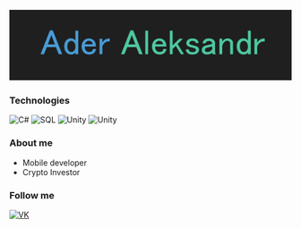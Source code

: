 ![Header](https://github.com/AlexSergo/AlexSergo/blob/master/assets/header.jpg)

### Technologies
![C#](https://img.shields.io/badge/-C%23-1e1e1e?style=for-the-badge&logo=С%23)
![SQL](https://img.shields.io/badge/-SQL-1e1e1e?style=for-the-badge&logo=mysql)
![Unity](https://img.shields.io/badge/-Unity-1e1e1e?style=for-the-badge&logo=unity)
![Unity](https://img.shields.io/badge/-Kotlin-1e1e1e?style=for-the-badge&logo=kotlin)

### About me
- Mobile developer
- Crypto Investor

### Follow me

[![VK](https://img.shields.io/badge/-Vk-1e1e1e?style=for-the-badge&logo=Vk&logoColor=6296CC)](https://vk.com/ader_alexandr)
